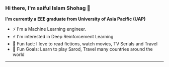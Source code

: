 ### Hi there, I'm saiful Islam Shohag 👋

**I'm currently a EEE graduate from University of Asia Pacific (UAP)**
- ⚡  I'm a Machine Learning engineer.
- ⚡  I'm interested in Deep Reinforcement Learning
- 👯 Fun fact: I love to read fictions, watch movies, TV Serials and Travel
- 🥅 Fun Goals: Learn to play Sarod, Travel many countries around the world

---
